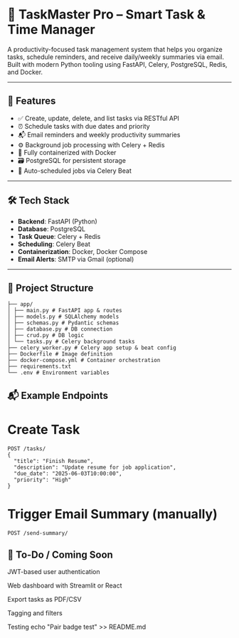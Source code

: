 # 🧠 TaskMaster Pro – Smart Task & Time Manager

A productivity-focused task management system that helps you organize tasks, schedule reminders, and receive daily/weekly summaries via email. Built with modern Python tooling using FastAPI, Celery, PostgreSQL, Redis, and Docker.

---

## 🚀 Features

- ✅ Create, update, delete, and list tasks via RESTful API
- ⏰ Schedule tasks with due dates and priority
- 📬 Email reminders and weekly productivity summaries
- ⚙️ Background job processing with Celery + Redis
- 🐳 Fully containerized with Docker
- 🗃️ PostgreSQL for persistent storage
- 🔁 Auto-scheduled jobs via Celery Beat

---

## 🛠️ Tech Stack

- **Backend**: FastAPI (Python)
- **Database**: PostgreSQL
- **Task Queue**: Celery + Redis
- **Scheduling**: Celery Beat
- **Containerization**: Docker, Docker Compose
- **Email Alerts**: SMTP via Gmail (optional)

---

## 📂 Project Structure

```
├── app/
│ ├── main.py # FastAPI app & routes
│ ├── models.py # SQLAlchemy models
│ ├── schemas.py # Pydantic schemas
│ ├── database.py # DB connection
│ ├── crud.py # DB logic
│ └── tasks.py # Celery background tasks
├── celery_worker.py # Celery app setup & beat config
├── Dockerfile # Image definition
├── docker-compose.yml # Container orchestration
├── requirements.txt
└── .env # Environment variables
```

## 📬 Example Endpoints

# Create Task
```
POST /tasks/
{
  "title": "Finish Resume",
  "description": "Update resume for job application",
  "due_date": "2025-06-03T10:00:00",
  "priority": "High"
}
```

# Trigger Email Summary (manually)
```
POST /send-summary/
```

## 🧪 To-Do / Coming Soon
 JWT-based user authentication

 Web dashboard with Streamlit or React

 Export tasks as PDF/CSV

 Tagging and filters

Testing 
echo "Pair badge test" >> README.md